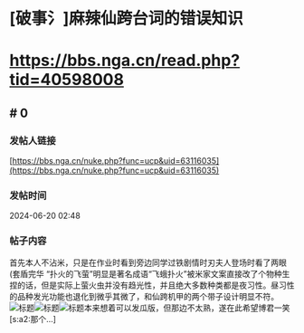 # [破事氵]麻辣仙跨台词的错误知识
# https://bbs.nga.cn/read.php?tid=40598008

## \# 0
### 发帖人链接
[https://bbs.nga.cn/nuke.php?func=ucp&uid=63116035](https://bbs.nga.cn/nuke.php?func=ucp&uid=63116035)
### 发帖时间
2024-06-20 02:48
### 帖子内容
首先本人不沾米，只是在作业时看到旁边同学过铁剧情时刃夫人登场时看了两眼(套盾完华
“扑火的飞萤”明显是著名成语“飞蛾扑火”被米家文案直接改了个物种生捏的话，但是实际上萤火虫并没有趋光性，并且绝大多数种类都是夜习性。昼习性的品种发光功能也退化到微乎其微了，和仙跨机甲的两个带子设计明显不符。![标题](https://img.nga.178.com/attachments/mon_202406/20/bwQsug6-adubK2oT3cSv8-mv.jpg)![标题](https://img.nga.178.com/attachments/mon_202406/20/bwQsug6-ay68K23T3cSu0-lz.jpg)![标题](https://img.nga.178.com/attachments/mon_202406/20/bwQsug6-cwleK1tT1kSff-sg.jpg)本来想着可以发瓜版，但那边不太熟，遂在此希望博君一笑[s:a2:那个…]
